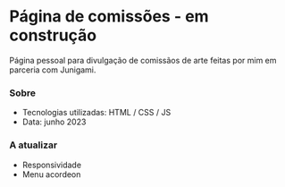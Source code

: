 # Página de comissões - em construção
Página pessoal para divulgação de comissãos de arte feitas por mim em parceria com Junigami.

### Sobre
- Tecnologias utilizadas: HTML / CSS / JS
- Data: junho 2023

### A atualizar
- Responsividade
- Menu acordeon 
